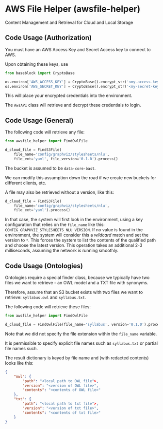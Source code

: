 # AWS File Helper (awsfile-helper)
Content Management and Retrieval for Cloud and Local Storage

## Code Usage (Authorization)
You must have an AWS Access Key and Secret Access key to connect to AWS.

Upon obtaining these keys, use
```python
from baseblock import CryptoBase

os.environ['AWS_ACCESS_KEY'] = CryptoBase().encrypt_str('<my-access-key>')
os.environ['AWS_SECRET_KEY'] = CryptoBase().encrypt_str('<my-secret-key>')
```

This will place your encrypted credentials into the environment.

The `AwsAPI` class will retrieve and decrypt these credentials to login.

## Code Usage (General)
The following code will retrieve any file:
```python
from awsfile_helper import FindOwlFile

d_cloud_file = FindS3File(
    file_name='config/graphviz/stylesheets/nlu',
    file_ext='yaml', file_version='0.1.0').process()
```
The bucket is assumed to be `data-core-bast`.

We can modify this assumption down the road if we create new buckets for different clients, etc.

A file may also be retrieved without a version, like this:
```python
d_cloud_file = FindS3File(
    file_name='config/graphviz/stylesheets/nlu',
    file_ext='yaml').process()
```

In that case, the system will first look in the environment, using a key configuration that relies on the `file_name` like this: `CONFIG_GRAPHVIZ_STYLESHEETS_NLU_VERSION`.  If no value is found in the environment, the system will consider this a _wildcard_ match and set the version to `*`.  This forces the system to list the contents of the qualified path and choose the latest version.  This operation takes an additional 2-3 milliseconds, assuming the network is running smoothly.


## Code Usage (Ontologies)
Ontologies require a special finder class, because we typically have two files we want to retrieve - an OWL model and a TXT file with synonyms.

Therefore, assume that an S3 bucket exists with two files we want to retrieve: `syllabus.owl` and `syllabus.txt`.

The following code will retrieve these files:
```python
from awsfile_helper import FindOwlFile

d_cloud_file = FindOwlFile(file_name='syllabus', version='0.1.0').process()
```

Note that we did not specify the file extension within the `file_name` variable.

It is permissible to specify explicit file names such as `syllabus.txt` or partial file names such.

The result dictionary is keyed by file name and (with redacted contents) looks like this:
```json
{
    "owl": {
        "path": "<local path to OWL file">,
        "version": "<version of OWL file>",
        "contents": "<contents of OWL file>"
    },
    "txt": {
        "path": "<local path to txt file">,
        "version": "<version of txt file>",
        "contents": "<contents of txt file>"
    }
}
```